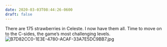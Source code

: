 ```yaml
---
date: 2020-03-03T08:44:26-0600
draft: false
---
```


There are 175 strawberries in Celeste. I now have them all. Time to move on to the C-sides, the game’s most challenging levels. ![B7D82CC0-1E3E-4780-ACAF-33A7E5DC9BB7.jpg](https://ianwhitney.micro.blog/uploads/2020/72c484be36.jpg)

